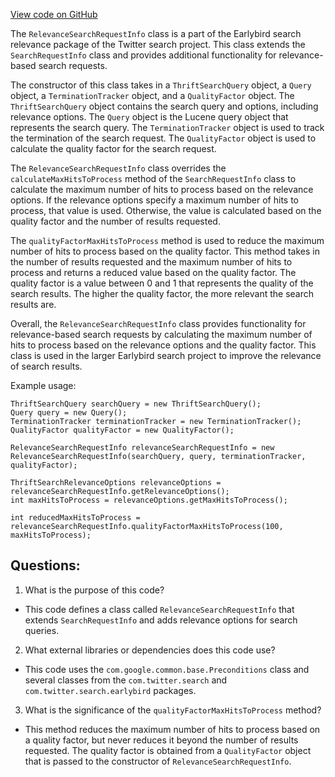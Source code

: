[View code on GitHub](https://github.com/misbahsy/the-algorithm/src/java/com/twitter/search/earlybird/search/relevance/RelevanceSearchRequestInfo.java)

The `RelevanceSearchRequestInfo` class is a part of the Earlybird search relevance package of the Twitter search project. This class extends the `SearchRequestInfo` class and provides additional functionality for relevance-based search requests. 

The constructor of this class takes in a `ThriftSearchQuery` object, a `Query` object, a `TerminationTracker` object, and a `QualityFactor` object. The `ThriftSearchQuery` object contains the search query and options, including relevance options. The `Query` object is the Lucene query object that represents the search query. The `TerminationTracker` object is used to track the termination of the search request. The `QualityFactor` object is used to calculate the quality factor for the search request.

The `RelevanceSearchRequestInfo` class overrides the `calculateMaxHitsToProcess` method of the `SearchRequestInfo` class to calculate the maximum number of hits to process based on the relevance options. If the relevance options specify a maximum number of hits to process, that value is used. Otherwise, the value is calculated based on the quality factor and the number of results requested.

The `qualityFactorMaxHitsToProcess` method is used to reduce the maximum number of hits to process based on the quality factor. This method takes in the number of results requested and the maximum number of hits to process and returns a reduced value based on the quality factor. The quality factor is a value between 0 and 1 that represents the quality of the search results. The higher the quality factor, the more relevant the search results are.

Overall, the `RelevanceSearchRequestInfo` class provides functionality for relevance-based search requests by calculating the maximum number of hits to process based on the relevance options and the quality factor. This class is used in the larger Earlybird search project to improve the relevance of search results. 

Example usage:

```
ThriftSearchQuery searchQuery = new ThriftSearchQuery();
Query query = new Query();
TerminationTracker terminationTracker = new TerminationTracker();
QualityFactor qualityFactor = new QualityFactor();

RelevanceSearchRequestInfo relevanceSearchRequestInfo = new RelevanceSearchRequestInfo(searchQuery, query, terminationTracker, qualityFactor);

ThriftSearchRelevanceOptions relevanceOptions = relevanceSearchRequestInfo.getRelevanceOptions();
int maxHitsToProcess = relevanceOptions.getMaxHitsToProcess();

int reducedMaxHitsToProcess = relevanceSearchRequestInfo.qualityFactorMaxHitsToProcess(100, maxHitsToProcess);
```
## Questions: 
 1. What is the purpose of this code?
- This code defines a class called `RelevanceSearchRequestInfo` that extends `SearchRequestInfo` and adds relevance options for search queries.

2. What external libraries or dependencies does this code use?
- This code uses the `com.google.common.base.Preconditions` class and several classes from the `com.twitter.search` and `com.twitter.search.earlybird` packages.

3. What is the significance of the `qualityFactorMaxHitsToProcess` method?
- This method reduces the maximum number of hits to process based on a quality factor, but never reduces it beyond the number of results requested. The quality factor is obtained from a `QualityFactor` object that is passed to the constructor of `RelevanceSearchRequestInfo`.